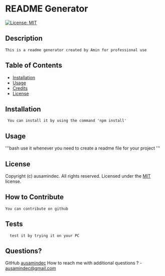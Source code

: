 
  # README Generator  
  [![License: MIT](https://img.shields.io/badge/License-MIT-blue.svg)](https://opensource.org/licenses/MIT) 

  ## Description
    This is a readme generator created by Amin for professional use

  ## Table of Contents
  - [Installation](#installation)
  - [Usage](#usage)
  - [Credits](#credits)
  - [License](#license)

  ## Installation
     You can install it by using the command 'npm install'
  
  ## Usage
  '''bash
        use it whenever you need to create a readme file for your project
  '''
  
  ## License
  Copyright (c) ausamindec. All rights reserved.
  Licensed under the [MIT](https://opensource.org/licenses/MIT) license. 
  
  ## How to Contribute
    You can contribute on github

  ## Tests  
      test it by trying it on your PC

  ## Questions?
  GitHub [ausamindec](https://github.com/ausamindec)
  How to reach me with additional questions ? - [ausamindec@gmail.com](mailto://ausamindec@gmail.com)
